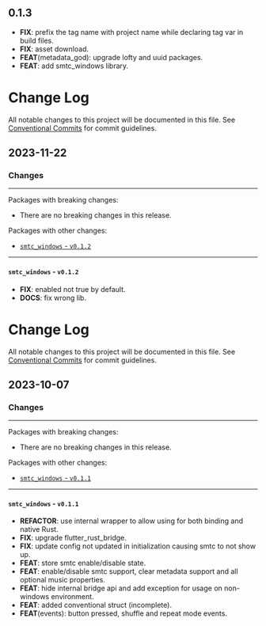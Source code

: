 ## 0.1.3

 - **FIX**: prefix the tag name with project name while declaring tag var in build files.
 - **FIX**: asset download.
 - **FEAT**(metadata_god): upgrade lofty and uuid packages.
 - **FEAT**: add smtc_windows library.

# Change Log

All notable changes to this project will be documented in this file.
See [Conventional Commits](https://conventionalcommits.org) for commit guidelines.

## 2023-11-22

### Changes

---

Packages with breaking changes:

 - There are no breaking changes in this release.

Packages with other changes:

 - [`smtc_windows` - `v0.1.2`](#smtc_windows---v012)

---

#### `smtc_windows` - `v0.1.2`

 - **FIX**: enabled not true by default.
 - **DOCS**: fix wrong lib.

# Change Log

All notable changes to this project will be documented in this file.
See [Conventional Commits](https://conventionalcommits.org) for commit guidelines.

## 2023-10-07

### Changes

---

Packages with breaking changes:

 - There are no breaking changes in this release.

Packages with other changes:

 - [`smtc_windows` - `v0.1.1`](#smtc_windows---v011)

---

#### `smtc_windows` - `v0.1.1`

 - **REFACTOR**: use internal wrapper to allow using for both binding and native Rust.
 - **FIX**: upgrade flutter_rust_bridge.
 - **FIX**: update config not updated in initialization causing smtc to not show up.
 - **FEAT**: store smtc enable/disable state.
 - **FEAT**: enable/disable smtc support, clear metadata support and all optional music properties.
 - **FEAT**: hide internal bridge api and add exception for usage on non-windows environment.
 - **FEAT**: added conventional struct (incomplete).
 - **FEAT**(events): button pressed, shuffle and repeat mode events.

